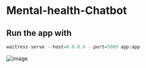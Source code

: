 # Mental-health-Chatbot

## Run the app with

```py
waitress-serve --host=0.0.0.0 --port=5000 app:app

```

![image](https://user-images.githubusercontent.com/62094358/221975328-2c9500a6-d551-4704-8544-e60e449bcdda.png)
